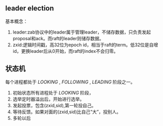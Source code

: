 ## leader election
基本概念：
1. leader:zab协议中的leader属于管理leader，不储存数据，只负责发起proposal和ack。而raft的leader则储存数据。
2. zxid:逻辑时间戳，高32位为epoch id，相当于raft的term。低32位是自增id，更换leader后从0开始，而raft的index不会归零。


## 状态机
每个进程都处于 *LOOKING* , *FOLLOWING* , *LEADING* 阶段之一。
1. 初始状态所有进程处于 *LOOKING* 阶段，
2. 选举定时器溢出后，开始进行选举。
 1. 发起投票，包含(zxid,sid),第一轮投自己。
 2. 等待反馈。如果对面的(zxid,sid)比自己“大”，投别人。
 3. 多轮以后
 

